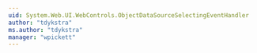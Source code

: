 ```yaml
---
uid: System.Web.UI.WebControls.ObjectDataSourceSelectingEventHandler
author: "tdykstra"
ms.author: "tdykstra"
manager: "wpickett"
---
```

